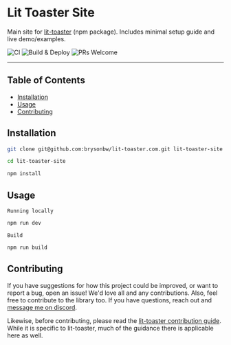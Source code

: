 # Lit Toaster Site

Main site for [lit-toaster](https://github.com/brysonbw/lit-toaster) (npm package). Includes minimal setup guide and live demo/examples.

![CI](https://img.shields.io/github/actions/workflow/status/brysonbw/lit-toaster.com/ci.yml?branch=main&style=flat&logo=github&label=CI) ![Build & Deploy](https://img.shields.io/github/actions/workflow/status/brysonbw/lit-toaster.com/build-deploy.yml?branch=main&style=flat&logoColor=278CDA&logo=rocket&label=Build/Deploy) ![PRs Welcome](https://img.shields.io/badge/PRs-welcome-blue.svg)

---

## Table of Contents

- [Installation](#installation)
- [Usage](#usage)
- [Contributing](#contributing)

## Installation

```bash
git clone git@github.com:brysonbw/lit-toaster.com.git lit-toaster-site
```

```bash
cd lit-toaster-site
```

```bash
npm install
```

## Usage

`Running locally`

```bash
npm run dev
```

`Build`

```bash
npm run build
```

## Contributing

If you have suggestions for how this project could be improved, or want to report a bug, open an issue! We'd love all and any contributions. Also, feel free to contribute to the library too. If you have questions, reach out and [message me on discord](https://discordapp.com/users/805262289119739924).

Likewise, before contributing, please read the [lit-toaster contribution guide](https://github.com/brysonbw/lit-toaster/blob/main/CONTRIBUTING.md). While it is specific to lit-toaster, much of the guidance there is applicable here as well.
